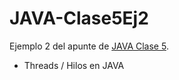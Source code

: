 # JAVA-Clase5Ej2

Ejemplo 2 del apunte de [JAVA Clase 5](https://profmatiasgarcia.com.ar/uploads/tutoriales/ClaseTeoricaJAVA5.pdf).
<ul>
  <li> Threads / Hilos en JAVA</li>
</ul>
